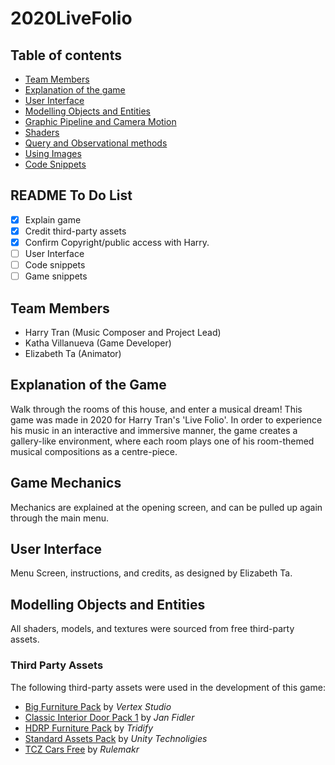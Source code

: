 # 2020LiveFolio

## Table of contents
* [Team Members](#team-members)
* [Explanation of the game](#explanation-of-the-game)
* [User Interface](#user-interface)
* [Modelling Objects and Entities](#modelling-objects-and-entities)
* [Graphic Pipeline and Camera Motion](#graphic-pipline-and-camera-motion)
* [Shaders](#shaders)
* [Query and Observational methods](#query-and-observational-methods)
* [Using Images](#using-images)
* [Code Snippets](#code-snippets)

## README To Do List
- [x] Explain game
- [x] Credit third-party assets
- [x] Confirm Copyright/public access with Harry.
- [ ] User Interface
- [ ] Code snippets
- [ ] Game snippets

## Team Members
* Harry Tran (Music Composer and Project Lead)
* Katha Villanueva (Game Developer)
* Elizabeth Ta (Animator)

## Explanation of the Game
Walk through the rooms of this house, and enter a musical dream! This game was made in 2020 for Harry Tran's 'Live Folio'. In order to experience his music in an interactive and immersive manner, the game creates a gallery-like environment, where each room plays one of his room-themed musical compositions as a centre-piece.

## Game Mechanics
Mechanics are explained at the opening screen, and can be pulled up again through the main menu.


## User Interface
Menu Screen, instructions, and credits, as designed by Elizabeth Ta.

## Modelling Objects and Entities
All shaders, models, and textures were sourced from free third-party assets.

### Third Party Assets
The following third-party assets were used in the development of this game:
* [Big Furniture Pack](https://assetstore.unity.com/packages/3d/props/furniture/big-furniture-pack-7717) by _Vertex Studio_
* [Classic Interior Door Pack 1](https://assetstore.unity.com/packages/3d/props/interior/classic-interior-door-pack-1-118744) by _Jan Fidler_
* [HDRP Furniture Pack](https://assetstore.unity.com/packages/3d/props/furniture/hdrp-furniture-pack-153946) by _Tridify_
* [Standard Assets Pack](https://assetstore.unity.com/packages/essentials/asset-packs/standard-assets-for-unity-2018-4-32351#content) by _Unity Technoligies_
* [TCZ Cars Free](https://assetstore.unity.com/packages/3d/vehicles/land/tcz-cars-free-55937) by _Rulemakr_
